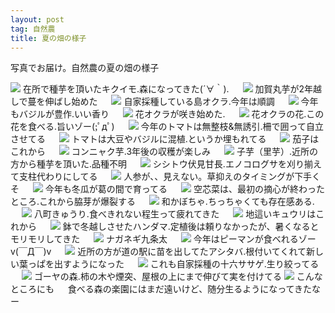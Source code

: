 ```yaml
---
layout: post
tag: 自然農
title: 夏の畑の様子
---
```

写真でお届け。自然農の夏の畑の様子

<img src="http://farm6.staticflickr.com/5474/9574799273_d705334d76.jpg">
在所で種芋を頂いたキクイモ.森になってきた(´∀｀).
　
<img src="http://farm3.staticflickr.com/2862/9577590664_de88aaa653.jpg">
加賀丸芋が2年越しで蔓を伸ばし始めた
　
<img src="http://farm6.staticflickr.com/5521/9574803261_71cd59185a.jpg">
自家採種している島オクラ.今年は順調
　
<img src="http://farm4.staticflickr.com/3777/9577601754_4949b4b343.jpg">
今年もバジルが豊作.いい香り
　
<img src="http://farm3.staticflickr.com/2841/9574810795_603d7d3fee.jpg">
花オクラが咲き始めた.
　
<img src="http://farm3.staticflickr.com/2833/9577528390_0f62aae3dc.jpg">
花オクラの花.この花を食べる.旨いゾー(;ﾟдﾟ)
　
<img src="http://farm6.staticflickr.com/5518/9577586010_ab35c00e53.jpg">
今年のトマトは無整枝&無誘引.柵で囲って自立させてる
　
<img src="http://farm8.staticflickr.com/7408/9574814483_686b1f29e4.jpg">
トマトは大豆やバジルに混植.というか埋もれてる
　
<img src="http://farm8.staticflickr.com/7291/9574787817_7fdcd10438.jpg">
茄子はこれから
　
<img src="http://farm4.staticflickr.com/3667/9574783755_541a746ecf.jpg">
コンニャク芋.3年後の収穫が楽しみ
　
<img src="http://farm4.staticflickr.com/3707/9577574118_f84030c547.jpg">
子芋（里芋）.近所の方から種芋を頂いた.品種不明
　
<img src="http://farm8.staticflickr.com/7319/9574775823_06567beae3.jpg">
シシトウ伏見甘長.エノコログサを刈り揃えて支柱代わりにしてる
　
<img src="http://farm3.staticflickr.com/2857/9577566758_c9b24b860c.jpg">
人参が、、見えない。草抑えのタイミングが下手くそ
　
<img src="http://farm8.staticflickr.com/7347/9577562962_6a127bcbfb.jpg">
今年も冬瓜が葛の間で育ってる
　
<img src="http://farm8.staticflickr.com/7442/9577558888_03093fc4bd.jpg">
空芯菜は、最初の摘心が終わったところ.これから脇芽が爆裂する
　
<img src="http://farm8.staticflickr.com/7332/9577554536_aaaa3caf61.jpg">
和かぼちゃ.ちっちゃくても存在感ある.
　
<img src="http://farm6.staticflickr.com/5498/9577550420_2f617e1cb8.jpg">
八町きゅうり.食べきれない程生って疲れてきた
　
<img src="http://farm8.staticflickr.com/7297/9577543220_cbfeaaab48.jpg">
地這いキュウリはこれから
　
<img src="http://farm6.staticflickr.com/5483/9574752059_23945d9c6a.jpg">
鉢で冬越しさせたハンダマ.定植後は頼りなかったが、暑くなるとモリモリしてきた
　
<img src="http://farm6.staticflickr.com/5543/9574744745_9226cc7e96.jpg">
ナガネギ九条太
　
<img src="http://farm6.staticflickr.com/5508/9577536248_ac7a8e2352.jpg">
今年はピーマンが食べれるゾーv(￣Д￣)v
　
<img src="http://farm8.staticflickr.com/7380/9574736811_4399312f8d.jpg">
近所の方が道の駅に苗を出してたアシタバ.根付いてくれて新しい葉っぱを出すようになった
　
<img src="http://farm8.staticflickr.com/7387/9577524020_dc94fb105b.jpg">
これも自家採種の十六ササゲ.生り絞ってる
　
<img src="http://farm4.staticflickr.com/3778/9611782906_1104142c74.jpg">
ゴーヤの森.柿の木や煙突、屋根の上にまで伸びて実を付けてる
<img src="http://farm8.staticflickr.com/7372/9608558119_1bbfc2d59c.jpg">
こんなところにも
　
食べる森の楽園にはまだ遠いけど、随分生るようになってきたなー
　
　
　